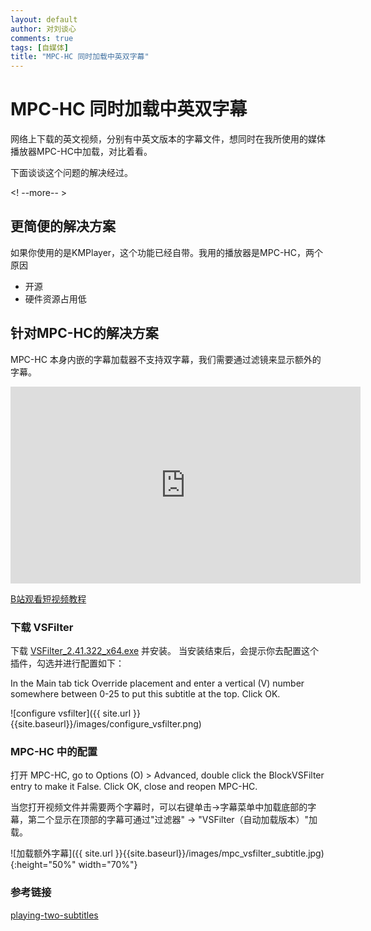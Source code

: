 ```yaml
---
layout: default
author: 对刘谈心
comments: true
tags: [自媒体]
title: "MPC-HC 同时加载中英双字幕"
---
```


# MPC-HC 同时加载中英双字幕

网络上下载的英文视频，分别有中英文版本的字幕文件，想同时在我所使用的媒体播放器MPC-HC中加载，对比着看。

下面谈谈这个问题的解决经过。

<! --more-- >

## 更简便的解决方案

如果你使用的是KMPlayer，这个功能已经自带。我用的播放器是MPC-HC，两个原因

- 开源
- 硬件资源占用低

## 针对MPC-HC的解决方案

MPC-HC 本身内嵌的字幕加载器不支持双字幕，我们需要通过滤镜来显示额外的字幕。

<iframe width="560" height="315" src="https://player.bilibili.com/player.html?aid=70730329&cid=122547253&page=1" frameborder="0" allowfullscreen="true"></iframe>

[B站观看短视频教程](https://www.bilibili.com/video/av70730329/)

### 下载 VSFilter

下载 [VSFilter_2.41.322_x64.exe](https://nightly.mpc-hc.org/mpc-hc_apps/vsfilter/) 并安装。
当安装结束后，会提示你去配置这个插件，勾选并进行配置如下：

In the Main tab tick Override placement and enter a vertical (V) number somewhere between 0-25 to put this subtitle at the top. Click OK.

![configure vsfilter]({{ site.url }}{{site.baseurl}}/images/configure_vsfilter.png)

### MPC-HC 中的配置

打开 MPC-HC, go to Options (O) > Advanced, double click the BlockVSFilter entry to make it False. Click OK, close and reopen MPC-HC.

当您打开视频文件并需要两个字幕时，可以右键单击->字幕菜单中加载底部的字幕，第二个显示在顶部的字幕可通过"过滤器" -> "VSFilter（自动加载版本）"加载。

![加载额外字幕]({{ site.url }}{{site.baseurl}}/images/mpc_vsfilter_subtitle.jpg){:height="50%" width="70%"}

### 参考链接

[playing-two-subtitles](https://www.raymond.cc/blog/playing-two-subtitles-at-the-same-time-in-dvd-player-and-computer/)

